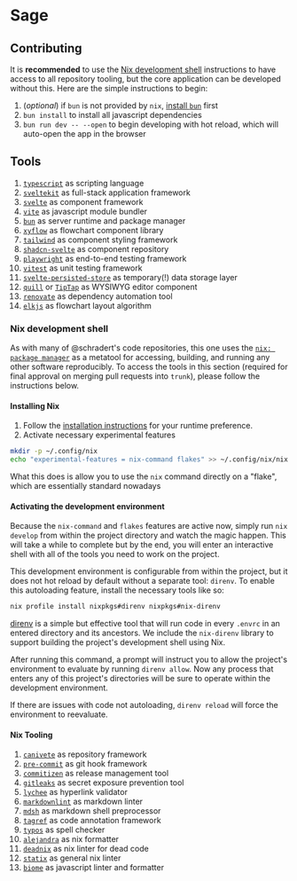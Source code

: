 # Sage

## Contributing

It is **recommended** to use the [Nix development shell](#nix-development-shell) instructions to have access to all repository tooling, but the core application can be developed without this. Here are the simple instructions to begin:

1. (*optional*) if `bun` is not provided by `nix`, [install `bun`](https://bun.sh) first
2. `bun install` to install all javascript dependencies
3. `bun run dev -- --open` to begin developing with hot reload, which will auto-open the app in the browser

## Tools

1. [`typescript`](https://www.typescriptlang.org/) as scripting language
2. [`sveltekit`](https://kit.svelte.dev/) as full-stack application framework
3. [`svelte`](https://svelte.dev/) as component framework
4. [`vite`](https://vitejs.dev/) as javascript module bundler
5. [`bun`](https://bun.sh/) as server runtime and package manager
6. [`xyflow`](https://svelteflow.dev/) as flowchart component library
7. [`tailwind`](https://tailwindcss.com/) as component styling framework
8. [`shadcn-svelte`](https://www.shadcn-svelte.com/) as component repository
9. [`playwright`](https://playwright.dev/) as end-to-end testing framework
10. [`vitest`](https://vitest.dev/) as unit testing framework
11. [`svelte-persisted-store`](https://github.com/joshnuss/svelte-persisted-store) as temporary(!) data storage layer
12. [`quill`](https://quilljs.com/) or [`TipTap`](https://tiptap.dev/) as WYSIWYG editor component
13. [`renovate`](https://github.com/renovatebot/renovate) as dependency automation tool
14. [`elkjs`](https://github.com/kieler/elkjs) as flowchart layout algorithm

### Nix development shell

As with many of @schradert's code repositories, this one uses the [`nix: package manager`](https://nixos.org/) as a metatool for accessing, building, and running any other software reproducibly. To access the tools in this section (required for final approval on merging pull requests into `trunk`), please follow the instructions below.

#### Installing Nix

1. Follow the [installation instructions](https://nixos.org/download/) for your runtime preference.
2. Activate necessary experimental features

```bash
mkdir -p ~/.config/nix
echo "experimental-features = nix-command flakes" >> ~/.config/nix/nix.conf
```

What this does is allow you to use the `nix` command directly on a "flake", which are essentially standard nowadays

#### Activating the development environment

Because the `nix-command` and `flakes` features are active now, simply run `nix develop` from within the project directory and watch the magic happen. This will take a while to complete but by the end, you will enter an interactive shell with all of the tools you need to work on the project.

This development environment is configurable from within the project, but it does not hot reload by default without a separate tool: `direnv`. To enable this autoloading feature, install the necessary tools like so:

``` bash
nix profile install nixpkgs#direnv nixpkgs#nix-direnv
```

[direnv](https://direnv.net/) is a simple but effective tool that will run code in every `.envrc` in an entered directory and its ancestors. We include the `nix-direnv` library to support building the project's development shell using Nix.

After running this command, a prompt will instruct you to allow the project's environment to evaluate by running `direnv allow`. Now any process that enters any of this project's directories will be sure to operate within the development environment.

If there are issues with code not autoloading, `direnv reload` will force the environment to reevaluate.

#### Nix Tooling

1. [`canivete`](https://github.com/schradert/canivete) as repository framework
2. [`pre-commit`](https://pre-commit.com/) as git hook framework
3. [`commitizen`](https://commitizen-tools.github.io/commitizen/) as release management tool
4. [`gitleaks`](https://github.com/gitleaks/gitleaks) as secret exposure prevention tool
5. [`lychee`](https://lychee.cli.rs/) as hyperlink validator
6. [`markdownlint`](https://github.com/DavidAnson/markdownlint) as markdown linter
7. [`mdsh`](https://github.com/zimbatm/mdsh) as markdown shell preprocessor
8. [`tagref`](https://github.com/stepchowfun/tagref) as code annotation framework
9. [`typos`](https://github.com/crate-ci/typos) as spell checker
10. [`alejandra`](https://github.com/kamadorueda/alejandra) as nix formatter
11. [`deadnix`](https://github.com/astro/deadnix) as nix linter for dead code
12. [`statix`](https://github.com/nerdypepper/statix) as general nix linter
13. [`biome`](https://biomejs.dev/) as javascript linter and formatter
